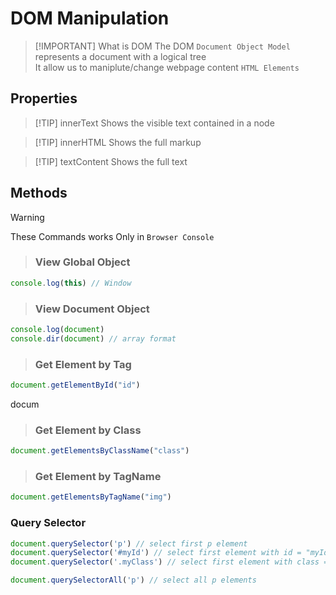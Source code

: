 # DOM Manipulation
<!-- > ## DOM manipulation in ` Browser Console ` -->
> [!IMPORTANT] What is DOM
> The DOM ` Document Object Model ` represents a document with a logical tree\
> It allow us to maniplute/change webpage content ` HTML Elements `


## Properties

> [!TIP] innerText
> Shows the visible text contained in a node
 
> [!TIP] innerHTML
> Shows the full markup
 
> [!TIP] textContent
> Shows the full text
 

## Methods

> [!WARNING]
> These Commands works Only in ` Browser Console `

> ### View Global Object
```js
console.log(this) // Window
```
> ### View Document Object
```js
console.log(document)
console.dir(document) // array format
```

> ### Get Element by Tag
```js
document.getElementById("id") 
```

docum
> ### Get Element by Class
```js
document.getElementsByClassName("class")
```

> ### Get Element by TagName
```js
document.getElementsByTagName("img")
```

### Query Selector

```js
document.querySelector('p') // select first p element
document.querySelector('#myId') // select first element with id = "myId"
document.querySelector('.myClass') // select first element with class = "myClass"

document.querySelectorAll('p') // select all p elements
```


